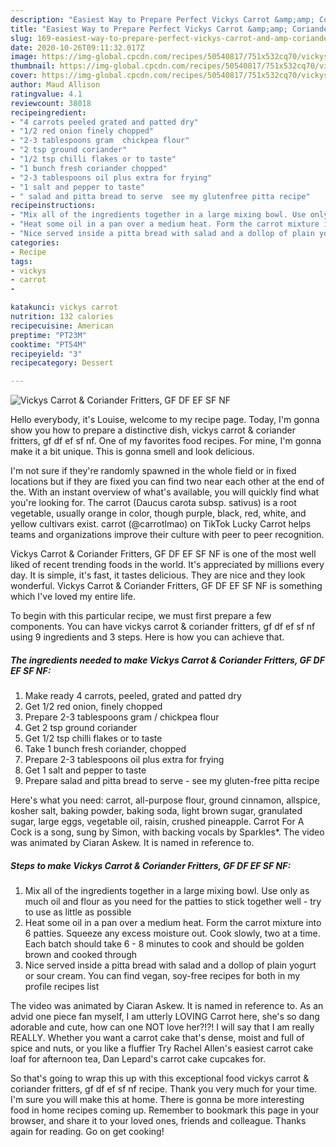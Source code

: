 ```yaml
---
description: "Easiest Way to Prepare Perfect Vickys Carrot &amp;amp; Coriander Fritters, GF DF EF SF NF"
title: "Easiest Way to Prepare Perfect Vickys Carrot &amp;amp; Coriander Fritters, GF DF EF SF NF"
slug: 169-easiest-way-to-prepare-perfect-vickys-carrot-and-amp-coriander-fritters-gf-df-ef-sf-nf
date: 2020-10-26T09:11:32.017Z
image: https://img-global.cpcdn.com/recipes/50540817/751x532cq70/vickys-carrot-coriander-fritters-gf-df-ef-sf-nf-recipe-main-photo.jpg
thumbnail: https://img-global.cpcdn.com/recipes/50540817/751x532cq70/vickys-carrot-coriander-fritters-gf-df-ef-sf-nf-recipe-main-photo.jpg
cover: https://img-global.cpcdn.com/recipes/50540817/751x532cq70/vickys-carrot-coriander-fritters-gf-df-ef-sf-nf-recipe-main-photo.jpg
author: Maud Allison
ratingvalue: 4.1
reviewcount: 38018
recipeingredient:
- "4 carrots peeled grated and patted dry"
- "1/2 red onion finely chopped"
- "2-3 tablespoons gram  chickpea flour"
- "2 tsp ground coriander"
- "1/2 tsp chilli flakes or to taste"
- "1 bunch fresh coriander chopped"
- "2-3 tablespoons oil plus extra for frying"
- "1 salt and pepper to taste"
- " salad and pitta bread to serve  see my glutenfree pitta recipe"
recipeinstructions:
- "Mix all of the ingredients together in a large mixing bowl. Use only as much oil and flour as you need for the patties to stick together well - try to use as little as possible"
- "Heat some oil in a pan over a medium heat. Form the carrot mixture into 6 patties. Squeeze any excess moisture out. Cook slowly, two at a time. Each batch should take 6 - 8 minutes to cook and should be golden brown and cooked through"
- "Nice served inside a pitta bread with salad and a dollop of plain yogurt or sour cream. You can find vegan, soy-free recipes for both in my profile recipes list"
categories:
- Recipe
tags:
- vickys
- carrot
- 

katakunci: vickys carrot  
nutrition: 132 calories
recipecuisine: American
preptime: "PT23M"
cooktime: "PT54M"
recipeyield: "3"
recipecategory: Dessert

---
```



![Vickys Carrot &amp; Coriander Fritters, GF DF EF SF NF](https://img-global.cpcdn.com/recipes/50540817/751x532cq70/vickys-carrot-coriander-fritters-gf-df-ef-sf-nf-recipe-main-photo.jpg)

Hello everybody, it's Louise, welcome to my recipe page. Today, I'm gonna show you how to prepare a distinctive dish, vickys carrot &amp; coriander fritters, gf df ef sf nf. One of my favorites food recipes. For mine, I'm gonna make it a bit unique. This is gonna smell and look delicious.

I&#39;m not sure if they&#39;re randomly spawned in the whole field or in fixed locations but if they are fixed you can find two near each other at the end of the. With an instant overview of what&#39;s available, you will quickly find what you&#39;re looking for. The carrot (Daucus carota subsp. sativus) is a root vegetable, usually orange in color, though purple, black, red, white, and yellow cultivars exist. carrot (@carrotlmao) on TikTok Lucky Carrot helps teams and organizations improve their culture with peer to peer recognition.

Vickys Carrot &amp; Coriander Fritters, GF DF EF SF NF is one of the most well liked of recent trending foods in the world. It's appreciated by millions every day. It is simple, it's fast, it tastes delicious. They are nice and they look wonderful. Vickys Carrot &amp; Coriander Fritters, GF DF EF SF NF is something which I've loved my entire life.


To begin with this particular recipe, we must first prepare a few components. You can have vickys carrot &amp; coriander fritters, gf df ef sf nf using 9 ingredients and 3 steps. Here is how you can achieve that.

<!--inarticleads1-->

##### The ingredients needed to make Vickys Carrot &amp; Coriander Fritters, GF DF EF SF NF:

1. Make ready 4 carrots, peeled, grated and patted dry
1. Get 1/2 red onion, finely chopped
1. Prepare 2-3 tablespoons gram / chickpea flour
1. Get 2 tsp ground coriander
1. Get 1/2 tsp chilli flakes or to taste
1. Take 1 bunch fresh coriander, chopped
1. Prepare 2-3 tablespoons oil plus extra for frying
1. Get 1 salt and pepper to taste
1. Prepare  salad and pitta bread to serve - see my gluten-free pitta recipe


Here&#39;s what you need: carrot, all-purpose flour, ground cinnamon, allspice, kosher salt, baking powder, baking soda, light brown sugar, granulated sugar, large eggs, vegetable oil, raisin, crushed pineapple. Carrot For A Cock is a song, sung by Simon, with backing vocals by Sparkles*. The video was animated by Ciaran Askew. It is named in reference to. 

<!--inarticleads2-->

##### Steps to make Vickys Carrot &amp; Coriander Fritters, GF DF EF SF NF:

1. Mix all of the ingredients together in a large mixing bowl. Use only as much oil and flour as you need for the patties to stick together well - try to use as little as possible
1. Heat some oil in a pan over a medium heat. Form the carrot mixture into 6 patties. Squeeze any excess moisture out. Cook slowly, two at a time. Each batch should take 6 - 8 minutes to cook and should be golden brown and cooked through
1. Nice served inside a pitta bread with salad and a dollop of plain yogurt or sour cream. You can find vegan, soy-free recipes for both in my profile recipes list


The video was animated by Ciaran Askew. It is named in reference to. As an advid one piece fan myself, I am utterly LOVING Carrot here, she&#39;s so dang adorable and cute, how can one NOT love her?!?! I will say that I am really REALLY. Whether you want a carrot cake that&#39;s dense, moist and full of spice and nuts, or you like a fluffier Try Rachel Allen&#39;s easiest carrot cake loaf for afternoon tea, Dan Lepard&#39;s carrot cake cupcakes for. 

So that's going to wrap this up with this exceptional food vickys carrot &amp; coriander fritters, gf df ef sf nf recipe. Thank you very much for your time. I'm sure you will make this at home. There is gonna be more interesting food in home recipes coming up. Remember to bookmark this page in your browser, and share it to your loved ones, friends and colleague. Thanks again for reading. Go on get cooking!
